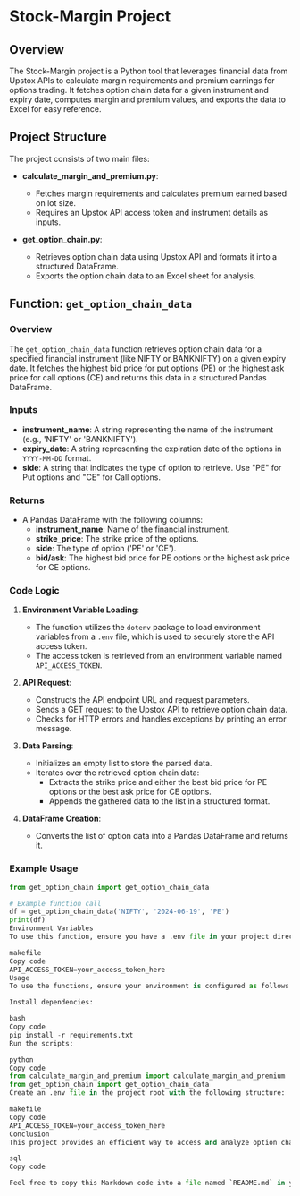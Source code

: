 # Stock-Margin Project

## Overview
The Stock-Margin project is a Python tool that leverages financial data from Upstox APIs to calculate margin requirements and premium earnings for options trading. It fetches option chain data for a given instrument and expiry date, computes margin and premium values, and exports the data to Excel for easy reference.

## Project Structure
The project consists of two main files:

- **calculate_margin_and_premium.py**: 
  - Fetches margin requirements and calculates premium earned based on lot size.
  - Requires an Upstox API access token and instrument details as inputs.

- **get_option_chain.py**: 
  - Retrieves option chain data using Upstox API and formats it into a structured DataFrame.
  - Exports the option chain data to an Excel sheet for analysis.

## Function: `get_option_chain_data`

### Overview
The `get_option_chain_data` function retrieves option chain data for a specified financial instrument (like NIFTY or BANKNIFTY) on a given expiry date. It fetches the highest bid price for put options (PE) or the highest ask price for call options (CE) and returns this data in a structured Pandas DataFrame.

### Inputs
- **instrument_name**: A string representing the name of the instrument (e.g., 'NIFTY' or 'BANKNIFTY').
- **expiry_date**: A string representing the expiration date of the options in `YYYY-MM-DD` format.
- **side**: A string that indicates the type of option to retrieve. Use "PE" for Put options and "CE" for Call options.

### Returns
- A Pandas DataFrame with the following columns:
  - **instrument_name**: Name of the financial instrument.
  - **strike_price**: The strike price of the options.
  - **side**: The type of option ('PE' or 'CE').
  - **bid/ask**: The highest bid price for PE options or the highest ask price for CE options.

### Code Logic
1. **Environment Variable Loading**:
   - The function utilizes the `dotenv` package to load environment variables from a `.env` file, which is used to securely store the API access token.
   - The access token is retrieved from an environment variable named `API_ACCESS_TOKEN`.

2. **API Request**:
   - Constructs the API endpoint URL and request parameters.
   - Sends a GET request to the Upstox API to retrieve option chain data.
   - Checks for HTTP errors and handles exceptions by printing an error message.

3. **Data Parsing**:
   - Initializes an empty list to store the parsed data.
   - Iterates over the retrieved option chain data:
     - Extracts the strike price and either the best bid price for PE options or the best ask price for CE options.
     - Appends the gathered data to the list in a structured format.

4. **DataFrame Creation**:
   - Converts the list of option data into a Pandas DataFrame and returns it.

### Example Usage
```python
from get_option_chain import get_option_chain_data

# Example function call
df = get_option_chain_data('NIFTY', '2024-06-19', 'PE')
print(df)
Environment Variables
To use this function, ensure you have a .env file in your project directory with the following structure:

makefile
Copy code
API_ACCESS_TOKEN=your_access_token_here
Usage
To use the functions, ensure your environment is configured as follows:

Install dependencies:

bash
Copy code
pip install -r requirements.txt
Run the scripts:

python
Copy code
from calculate_margin_and_premium import calculate_margin_and_premium
from get_option_chain import get_option_chain_data
Create an .env file in the project root with the following structure:

makefile
Copy code
API_ACCESS_TOKEN=your_access_token_here
Conclusion
This project provides an efficient way to access and analyze option chain data for financial instruments, helping traders make informed decisions based on margin and premium calculations.

sql
Copy code

Feel free to copy this Markdown code into a file named `README.md` in your GitH
